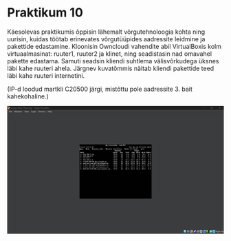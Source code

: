 # Praktikum 10

Käesolevas praktikumis õppisin lähemalt võrgutehnoloogia kohta ning uurisin, kuidas töötab erinevates võrgutüüpides aadressite leidmine ja pakettide edastamine. Kloonisin Owncloudi vahendite abil VirtualBoxis kolm virtuaalmasinat: ruuter1, ruuter2 ja klinet, ning seadistasin nad omavahel pakette edastama. Samuti seadsin kliendi suhtlema välisvõrkudega üksnes läbi kahe ruuteri ahela. Järgnev kuvatõmmis näitab kliendi pakettide teed läbi kahe ruuteri internetini.

(IP-d loodud martkli C20500 järgi, mistõttu pole aadressite 3. bait kahekohaline.)

![pilt1](https://github.com/JoosepTT/Operatsioonisysteemide_praktikumid/blob/main/Pildid/Screenshot%202024-11-26%20221632.png?raw=true)
